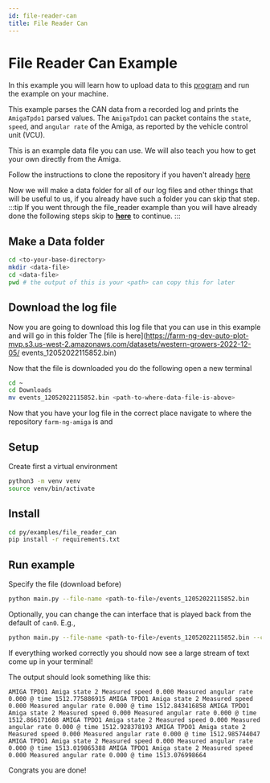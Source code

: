 ```yaml
---
id: file-reader-can
title: File Reader Can
---
```


# File Reader Can Example

In this example you will learn how to upload data to this [program](https://github.com/farm-ng/farm-ng-amiga/tree/main/py/examples/file_reader_can)
and run the example on your machine.

This example parses the CAN data from a recorded log and prints the `AmigaTpdo1` parsed values. The `AmigaTpdo1` can packet contains
the `state`, `speed`, and `angular rate` of the Amiga, as reported by the vehicle control unit (VCU).

This is an example data file you can use. We will also teach you how to get your own directly from the Amiga.

Follow the instructions to clone the repository if you haven't already [here](/docs/brain/brain-install.md#clone-the-repository)

Now we will make a data folder for all of our log files and other things that will be useful to us, if you already have such a folder
you can skip that step.
:::tip
If you went through the file_reader example than you will have already done the following steps skip to [**here**](#install) to
continue.
:::
## Make a Data folder
```bash
cd <to-your-base-directory>
mkdir <data-file>
cd <data-file>
pwd # the output of this is your <path> can copy this for later
```
## Download the log file
Now you are going to download this log file that you can use in this example and will go in this folder
 The [file is here](https://farm-ng-dev-auto-plot-mvp.s3.us-west-2.amazonaws.com/datasets/western-growers-2022-12-05/
 events_12052022115852.bin)

 Now that the file is downloaded you do the following
 open a new terminal

 ```bash
 cd ~
 cd Downloads
 mv events_12052022115852.bin <path-to-where-data-file-is-above>
 ```
 Now that you have your log file in the correct place navigate to where the repository `farm-ng-amiga` is and

 ## Setup

Create first a virtual environment

```bash
python3 -m venv venv
source venv/bin/activate
```

## Install

```bash
cd py/examples/file_reader_can
pip install -r requirements.txt
```

## Run example

Specify the file (download before)

```bash
python main.py --file-name <path-to-file>/events_12052022115852.bin
```

Optionally, you can change the can interface that is played back from the default of `can0`. E.g.,

```bash
python main.py --file-name <path-to-file>/events_12052022115852.bin --can-interface vcan0
```
If everything worked correctly you should now see a large stream of text come up in your terminal!

The output should look something like this:

`AMIGA TPDO1 Amiga state 2 Measured speed 0.000 Measured angular rate 0.000 @ time 1512.775886915
AMIGA TPDO1 Amiga state 2 Measured speed 0.000 Measured angular rate 0.000 @ time 1512.843416858
AMIGA TPDO1 Amiga state 2 Measured speed 0.000 Measured angular rate 0.000 @ time 1512.866171608
AMIGA TPDO1 Amiga state 2 Measured speed 0.000 Measured angular rate 0.000 @ time 1512.928378193
AMIGA TPDO1 Amiga state 2 Measured speed 0.000 Measured angular rate 0.000 @ time 1512.985744047
AMIGA TPDO1 Amiga state 2 Measured speed 0.000 Measured angular rate 0.000 @ time 1513.019865388
AMIGA TPDO1 Amiga state 2 Measured speed 0.000 Measured angular rate 0.000 @ time 1513.076998664`

Congrats you are done!
